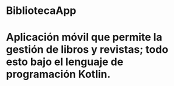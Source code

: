 # BibliotecaApp

# Aplicación móvil que permite la gestión de libros y revistas; todo esto bajo el lenguaje de programación Kotlin. 
